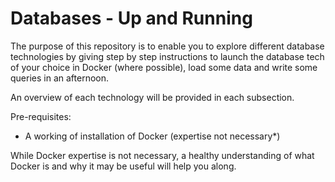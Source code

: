 # Databases - Up and Running

The purpose of this repository is to enable you to explore different database technologies by giving step by step instructions to launch the database tech of your choice in Docker (where possible), load some data and write some queries in an afternoon.

An overview of each technology will be provided in each subsection. 

Pre-requisites:
* A working of installation of Docker (expertise not necessary*)

While Docker expertise is not necessary, a healthy understanding of what Docker is and why it may be useful will help you along.

